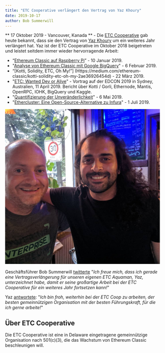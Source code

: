 ```yaml
---
title: "ETC Cooperative verlängert den Vertrag von Yaz Khoury"
date: 2019-10-17
author: Bob Summerwill
---
```

** 17 Oktober 2019 - Vancouver, Kanada ** - Die [ETC Cooperative](https://etccooperative.org) gab heute bekannt, dass sie den Vertrag von [Yaz Khoury](https://twitter.com/Yazanator) um ein weiteres Jahr verlängert hat. Yaz ist der ETC Cooperative  im Oktober 2018 beigetreten und leistet seitdem immer wieder hervorragende Arbeit:

- “[Ethereum Classic auf Raspberry Pi](https://medium.com/ethereum-classic/ethereum-classic-on-raspberry-pi-a3be200cdca0)” - 10 Januar 2019.
- "[Analyse von Ethereum Classic mit Google BigQuery](https://medium.com/ethereum-classic/analyzing-ethereum-classic-with-google-bigquery-df55822ec6a6)" - 6 Februar 2019.
- “[Kotti, Solidity, ETC, Oh My!”] (Https://medium.com/ethereum-classic/kotti-solidity-etc-oh-my-2ae36926454d) - 22 März 2019.
- "[ETC: Wanted Dev or Alive](https://medium.com/ethereum-classic/etc-wanted-dev-or-alive-2581a5079aa1)" - Vortrag auf der EDCON 2019 in Sydney, Australien, 11 April 2019. Bericht über Kotti / Gorli, Ethernode, Mantis, OpenRPC, IOHK, BigQuery und Kaggle.
- "[Quantifizierung der Unveränderlichkeit](https://medium.com/ethereum-classic/quantifying-immutability-e8f2b1bb9301)" - 6 Mai 2019.
- "[Ethercluster: Eine Open-Source-Alternative zu Infura](https://medium.com/ethereum-classic/ethercluster-an-open-source-alternative-to-infura-b8799b2122d3)" - 1 Juli 2019.

![Bob und Yaz](./bob_and_yaz.jpeg)

Geschäftsführer Bob Summerwill [twitterte](https://twitter.com/BobSummerwill/status/1184986345929789441) "*Ich freue mich, dass ich gerade eine Vertragsverlängerung für unseren eigenen ETC Aquaman, Yaz, unterzeichnet habe, damit er seine großartige Arbeit bei der ETC Cooperative für ein weiteres Jahr fortsetzen kann!*"

Yaz [antwortete](https://twitter.com/Yazanator/status/1184986694577262593): "*Ich bin froh, weiterhin bei der ETC Coop zu arbeiten, der besten gemeinnützigen Organisation mit der besten Führungskraft, für die ich gerne arbeite!*"

## Über ETC Cooperative

Die ETC Cooperative ist eine in Delaware eingetragene gemeinnützige Organisation nach 501(c)(3), die das Wachstum von Ethereum Classic beschleunigen will.